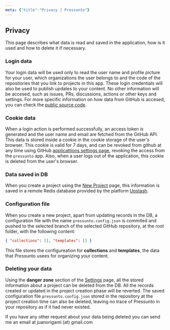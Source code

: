 ```yaml
---
meta: {"title":"Privacy | Pressunto"}
---
```


## Privacy

This page describes what data is read and saved in the application, how is it used and how to delete it if necessary.


### Login data

Your login data will be used only to read the user name and profile picture for your user, which organizations the user belongs to and the code of the repositories that you link to projects in this app. These login credentials will also be used to publish updates to your content. No other information will be accesed, such as issues, PRs, discussions, actions or other keys and settings. For more specific information on how data from GitHub is accesed, you can check the [public source code](https://github.com/juandjara/pressunto/blob/master/app/lib/github.ts).


### Cookie data

When a login action is performed successfully, an access token is generated and the user name and email are fetched from the GitHub API. This data is stored inside a cookie in the cookie storage of the user's browser. This cookie is valid for 7 days, and can be revoked from github at any time using GitHub [applicattions settings page](https://github.com/settings/applications/), revoking the access from the `pressunto` app. Also, when a user logs out of the application, this cookie is deleted from the user's browser.


### Data saved in DB

When you create a project using the [New Project](/projects/new) page, this information is saved in a remote Redis database provided by the platform [Upstash](https://upstash.com).


### Configuration file

When you create a new project, apart from updating records in the DB, a configuration file with the name `pressunto.config.json` is commited and pushed to the selected branch of the selected GitHub repository, at the root folder, with the following content:

```json
{ "collections": [], "templates": [] }
```

This file stores the configureation for **collections** and **templates**, the data that *Press*unto usees for organizing your content.


### Deleting your data

Using the **danger zone** section of the [Settings](settings) page, all the stored information about a project can be deleted from the DB. All the records created or updated in the project creation phase will be reverted. The saved configuration file `pressunto.config.json` stored in the repository at the project creation time can also be deleted, leaving no trace of Pressunto in your repository as if it had never existed.

If you have any other request about your data being deleted you can send me an email at juanorigami (at) gmail.com
